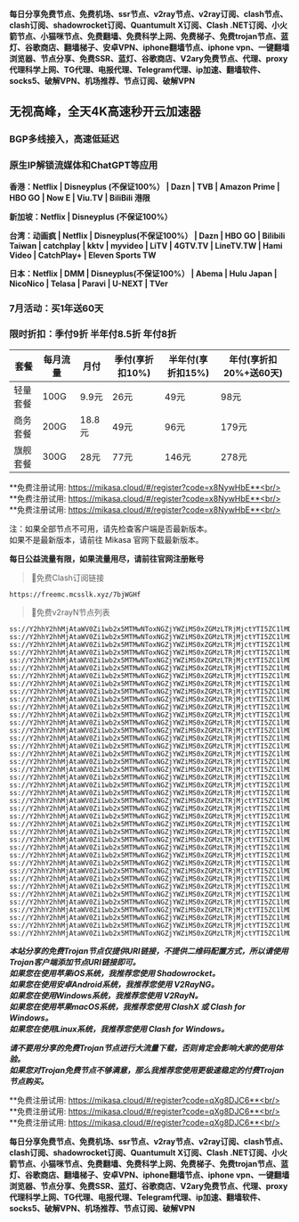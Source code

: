 **每日分享免费节点、免费机场、ssr节点、v2ray节点、v2ray订阅、clash节点、clash订阅、shadowrocket订阅、Quantumult X订阅、Clash .NET订阅、小火箭节点、小猫咪节点、免费翻墙、免费科学上网、免费梯子、免费trojan节点、蓝灯、谷歌商店、翻墙梯子、安卓VPN、iphone翻墙节点、iphone vpn、一键翻墙浏览器、节点分享、免费SSR、蓝灯、谷歌商店、V2ary免费节点、代理、proxy代理科学上网、TG代理、电报代理、Telegram代理、ip加速、翻墙软件、socks5、破解VPN、机场推荐、节点订阅、破解VPN**


## 无视高峰，全天4K高速秒开云加速器
### BGP多线接入，高速低延迟
### 原生IP解锁流媒体和ChatGPT等应用

**香港：Netflix | Disneyplus (不保证100%） | Dazn | TVB | Amazon Prime | HBO GO | Now E | Viu.TV | BiliBili 港限**

**新加坡：Netflix | Disneyplus (不保证100%）**

**台湾：动画疯 | Netflix | Disneyplus(不保证100%） | Dazn | HBO GO | Bilibili Taiwan | catchplay | kktv | myvideo | LiTV | 4GTV.TV | LineTV.TW | Hami Video | CatchPlay+ | Eleven Sports TW**

**日本：Netflix | DMM | Disneyplus(不保证100%） | Abema | Hulu Japan | NicoNico | Telasa | Paravi | U-NEXT | TVer**

### 7月活动：买1年送60天
### 限时折扣：季付9折 半年付8.5折 年付8折

| 套餐 | 每月流量 | 月付 | 季付(享折扣10%) | 半年付(享折扣15%) | 年付(享折扣20%+送60天) |
| --- | ----- | --- | --------- | ---------- | ------------- |
| 轻量套餐 | 100G | 9.9元 | 26元 | 49元 |  98元 |
| 商务套餐 | 200G | 18.8元 | 49元 | 96元 |  179元 |
| 旗舰套餐 | 300G | 28元 | 77元 | 146元 |  278元 |


**免费注册试用: https://mikasa.cloud/#/register?code=x8NywHbE**<br/>
**免费注册试用: https://mikasa.cloud/#/register?code=x8NywHbE**<br/>
**免费注册试用: https://mikasa.cloud/#/register?code=x8NywHbE**<br/>

注：如果全部节点不可用，请先检查客户端是否最新版本。<br/>
  如果不是最新版本，请前往 Mikasa 官网下载最新版本。


**每日公益流量有限，如果流量用尽，请前往官网注册账号**
      

>🚀免费Clash订阅链接

```
https://freemc.mcsslk.xyz/7bjWGHf
```


>🚀免费v2rayN节点列表

```
ss://Y2hhY2hhMjAtaWV0Zi1wb2x5MTMwNToxNGZjYWZiMS0xZGMzLTRjMjctYTI5ZC1lMDNjYTNlODJiNGY@free.2apzhfa.xyz:31141#%E5%89%A9%E4%BD%99%E6%B5%81%E9%87%8F%EF%BC%9A10%20GB
ss://Y2hhY2hhMjAtaWV0Zi1wb2x5MTMwNToxNGZjYWZiMS0xZGMzLTRjMjctYTI5ZC1lMDNjYTNlODJiNGY@free.2apzhfa.xyz:31141#%E5%A5%97%E9%A4%90%E5%88%B0%E6%9C%9F%EF%BC%9A%E9%95%BF%E6%9C%9F%E6%9C%89%E6%95%88
ss://Y2hhY2hhMjAtaWV0Zi1wb2x5MTMwNToxNGZjYWZiMS0xZGMzLTRjMjctYTI5ZC1lMDNjYTNlODJiNGY@free.2apzhfa.xyz:31141#%E6%97%A0%E6%B3%95%E4%BD%BF%E7%94%A8%E8%AF%B7%E6%9D%A5%E5%AE%98%E7%BD%91%E6%9B%B4%E6%96%B0%E8%AE%A2%E9%98%85
ss://Y2hhY2hhMjAtaWV0Zi1wb2x5MTMwNToxNGZjYWZiMS0xZGMzLTRjMjctYTI5ZC1lMDNjYTNlODJiNGY@free.2apzhfa.xyz:31141#%E4%BD%BF%E7%94%A8%E5%89%8D%E8%AF%B7%E5%8D%B8%E8%BD%BD%E5%8F%8D%E8%AF%88app
ss://Y2hhY2hhMjAtaWV0Zi1wb2x5MTMwNToxNGZjYWZiMS0xZGMzLTRjMjctYTI5ZC1lMDNjYTNlODJiNGY@free.2apzhfa.xyz:31141#%E5%AE%98%E7%BD%91%E5%9C%B0%E5%9D%80%EF%BC%9A%20a.mikasass.pro
ss://Y2hhY2hhMjAtaWV0Zi1wb2x5MTMwNToxNGZjYWZiMS0xZGMzLTRjMjctYTI5ZC1lMDNjYTNlODJiNGY@free.2apzhfa.xyz:31141#%E6%B0%B8%E4%B9%85%E5%9F%9F%E5%90%8D%E5%8F%91%E5%B8%83%E9%A1%B5%EF%BC%9Amcrelease.xyz
ss://Y2hhY2hhMjAtaWV0Zi1wb2x5MTMwNToxNGZjYWZiMS0xZGMzLTRjMjctYTI5ZC1lMDNjYTNlODJiNGY@free.2apzhfa.xyz:31141#%F0%9F%87%AD%F0%9F%87%B0%E9%A6%99%E6%B8%AF%2001%20%7C%201x%20HK
ss://Y2hhY2hhMjAtaWV0Zi1wb2x5MTMwNToxNGZjYWZiMS0xZGMzLTRjMjctYTI5ZC1lMDNjYTNlODJiNGY@free.2apzhfa.xyz:31143#%F0%9F%87%AD%F0%9F%87%B0%E9%A6%99%E6%B8%AF%2002%20%7C%201x%20HK
ss://Y2hhY2hhMjAtaWV0Zi1wb2x5MTMwNToxNGZjYWZiMS0xZGMzLTRjMjctYTI5ZC1lMDNjYTNlODJiNGY@free.2apzhfa.xyz:31145#%F0%9F%87%AD%F0%9F%87%B0%E9%A6%99%E6%B8%AF%E5%AE%B6%E5%AE%BD%2003%20%7C%201x%20HK
ss://Y2hhY2hhMjAtaWV0Zi1wb2x5MTMwNToxNGZjYWZiMS0xZGMzLTRjMjctYTI5ZC1lMDNjYTNlODJiNGY@free.2apzhfa.xyz:31241#%F0%9F%87%B9%F0%9F%87%BC%E5%8F%B0%E6%B9%BE%2001%20%7C%201x%20TW
ss://Y2hhY2hhMjAtaWV0Zi1wb2x5MTMwNToxNGZjYWZiMS0xZGMzLTRjMjctYTI5ZC1lMDNjYTNlODJiNGY@free.2apzhfa.xyz:31243#%F0%9F%87%B9%F0%9F%87%BC%E5%8F%B0%E6%B9%BE%2002%20%7C%201x%20TW
ss://Y2hhY2hhMjAtaWV0Zi1wb2x5MTMwNToxNGZjYWZiMS0xZGMzLTRjMjctYTI5ZC1lMDNjYTNlODJiNGY@free.2apzhfa.xyz:31245#%F0%9F%87%B9%F0%9F%87%BC%E5%8F%B0%E6%B9%BE%2003%20%7C%201x%20TW
ss://Y2hhY2hhMjAtaWV0Zi1wb2x5MTMwNToxNGZjYWZiMS0xZGMzLTRjMjctYTI5ZC1lMDNjYTNlODJiNGY@free.2apzhfa.xyz:31111#%F0%9F%87%AF%F0%9F%87%B5%E6%97%A5%E6%9C%AC%2001%20%7C%201x%20JP
ss://Y2hhY2hhMjAtaWV0Zi1wb2x5MTMwNToxNGZjYWZiMS0xZGMzLTRjMjctYTI5ZC1lMDNjYTNlODJiNGY@free.2apzhfa.xyz:31113#%F0%9F%87%AF%F0%9F%87%B5%E6%97%A5%E6%9C%AC%2002%20%7C%201x%20JP
ss://Y2hhY2hhMjAtaWV0Zi1wb2x5MTMwNToxNGZjYWZiMS0xZGMzLTRjMjctYTI5ZC1lMDNjYTNlODJiNGY@free.2apzhfa.xyz:31115#%F0%9F%87%AF%F0%9F%87%B5%E6%97%A5%E6%9C%AC%2003%20%7C%201x%20JP
ss://Y2hhY2hhMjAtaWV0Zi1wb2x5MTMwNToxNGZjYWZiMS0xZGMzLTRjMjctYTI5ZC1lMDNjYTNlODJiNGY@free.2apzhfa.xyz:31171#%F0%9F%87%B8%F0%9F%87%AC%E6%96%B0%E5%8A%A0%E5%9D%A1%2001%20%7C%201x%20SG
ss://Y2hhY2hhMjAtaWV0Zi1wb2x5MTMwNToxNGZjYWZiMS0xZGMzLTRjMjctYTI5ZC1lMDNjYTNlODJiNGY@free.2apzhfa.xyz:31173#%F0%9F%87%B8%F0%9F%87%AC%E6%96%B0%E5%8A%A0%E5%9D%A1%2002%20%7C%201x%20SG
ss://Y2hhY2hhMjAtaWV0Zi1wb2x5MTMwNToxNGZjYWZiMS0xZGMzLTRjMjctYTI5ZC1lMDNjYTNlODJiNGY@free.2apzhfa.xyz:31175#%F0%9F%87%B8%F0%9F%87%AC%E6%96%B0%E5%8A%A0%E5%9D%A1%2003%20%7C%201x%20SG
ss://Y2hhY2hhMjAtaWV0Zi1wb2x5MTMwNToxNGZjYWZiMS0xZGMzLTRjMjctYTI5ZC1lMDNjYTNlODJiNGY@free.2apzhfa.xyz:31341#%F0%9F%87%B5%F0%9F%87%AD%E8%8F%B2%E5%BE%8B%E5%AE%BE%2001%20%7C%201x%20PH
ss://Y2hhY2hhMjAtaWV0Zi1wb2x5MTMwNToxNGZjYWZiMS0xZGMzLTRjMjctYTI5ZC1lMDNjYTNlODJiNGY@free.2apzhfa.xyz:31211#%F0%9F%87%BA%F0%9F%87%B8%E7%BE%8E%E5%9B%BD%2001%20%7C%201x%20US%20Los%20Angeles
ss://Y2hhY2hhMjAtaWV0Zi1wb2x5MTMwNToxNGZjYWZiMS0xZGMzLTRjMjctYTI5ZC1lMDNjYTNlODJiNGY@free.2apzhfa.xyz:31213#%F0%9F%87%BA%F0%9F%87%B8%E7%BE%8E%E5%9B%BD%E5%AE%B6%E5%AE%BD%2002%20%7C%201x%20US%20Los%20Angeles
ss://Y2hhY2hhMjAtaWV0Zi1wb2x5MTMwNToxNGZjYWZiMS0xZGMzLTRjMjctYTI5ZC1lMDNjYTNlODJiNGY@free.2apzhfa.xyz:31215#%F0%9F%87%BA%F0%9F%87%B8%E7%BE%8E%E5%9B%BD%2003%20%7C%201x%20US%20Washington
ss://Y2hhY2hhMjAtaWV0Zi1wb2x5MTMwNToxNGZjYWZiMS0xZGMzLTRjMjctYTI5ZC1lMDNjYTNlODJiNGY@free.2apzhfa.xyz:31217#%F0%9F%87%BA%F0%9F%87%B8%E7%BE%8E%E5%9B%BD%2004%20%7C%201x%20US%20Honolulu
ss://Y2hhY2hhMjAtaWV0Zi1wb2x5MTMwNToxNGZjYWZiMS0xZGMzLTRjMjctYTI5ZC1lMDNjYTNlODJiNGY@free.2apzhfa.xyz:31219#%F0%9F%87%BA%F0%9F%87%B8%E7%BE%8E%E5%9B%BD%2005%20%7C%201x%20US%20New%20Jersey
ss://Y2hhY2hhMjAtaWV0Zi1wb2x5MTMwNToxNGZjYWZiMS0xZGMzLTRjMjctYTI5ZC1lMDNjYTNlODJiNGY@free.2apzhfa.xyz:31271#%F0%9F%87%AC%F0%9F%87%A7%E8%8B%B1%E5%9B%BD%E5%AE%B6%E5%AE%BD%2001%20%7C%201x%20UK
ss://Y2hhY2hhMjAtaWV0Zi1wb2x5MTMwNToxNGZjYWZiMS0xZGMzLTRjMjctYTI5ZC1lMDNjYTNlODJiNGY@free.2apzhfa.xyz:31741#%F0%9F%87%AA%F0%9F%87%B8%E8%A5%BF%E7%8F%AD%E7%89%9901%20%7C%201x%20ES
ss://Y2hhY2hhMjAtaWV0Zi1wb2x5MTMwNToxNGZjYWZiMS0xZGMzLTRjMjctYTI5ZC1lMDNjYTNlODJiNGY@free.2apzhfa.xyz:31721#%F0%9F%87%B2%F0%9F%87%BE%E9%A9%AC%E6%9D%A5%E8%A5%BF%E4%BA%9A01%20%7C%201x%20MY
ss://Y2hhY2hhMjAtaWV0Zi1wb2x5MTMwNToxNGZjYWZiMS0xZGMzLTRjMjctYTI5ZC1lMDNjYTNlODJiNGY@free.2apzhfa.xyz:31741#%F0%9F%87%B9%F0%9F%87%AD%E6%B3%B0%E5%9B%BD01%20%20%7C%201x%20TH
ss://Y2hhY2hhMjAtaWV0Zi1wb2x5MTMwNToxNGZjYWZiMS0xZGMzLTRjMjctYTI5ZC1lMDNjYTNlODJiNGY@free.2apzhfa.xyz:31371#%F0%9F%87%AE%F0%9F%87%B3%E5%8D%B0%E5%BA%A6%2001%20%7C%201x%20IN
ss://Y2hhY2hhMjAtaWV0Zi1wb2x5MTMwNToxNGZjYWZiMS0xZGMzLTRjMjctYTI5ZC1lMDNjYTNlODJiNGY@free.2apzhfa.xyz:31411#%F0%9F%87%A6%F0%9F%87%BA%E6%BE%B3%E5%A4%A7%E5%88%A9%E4%BA%9A%2001%20%7C%201x%20AU
ss://Y2hhY2hhMjAtaWV0Zi1wb2x5MTMwNToxNGZjYWZiMS0xZGMzLTRjMjctYTI5ZC1lMDNjYTNlODJiNGY@free.2apzhfa.xyz:31441#%F0%9F%87%A8%F0%9F%87%A6%E5%8A%A0%E6%8B%BF%E5%A4%A7%2001%20%7C%201x%20CA
ss://Y2hhY2hhMjAtaWV0Zi1wb2x5MTMwNToxNGZjYWZiMS0xZGMzLTRjMjctYTI5ZC1lMDNjYTNlODJiNGY@free.2apzhfa.xyz:31471#%F0%9F%87%A9%F0%9F%87%AA%E5%BE%B7%E5%9B%BD%2001%20%7C%201x%20DE
ss://Y2hhY2hhMjAtaWV0Zi1wb2x5MTMwNToxNGZjYWZiMS0xZGMzLTRjMjctYTI5ZC1lMDNjYTNlODJiNGY@free.2apzhfa.xyz:31511#%F0%9F%87%B7%F0%9F%87%BA%E4%BF%84%E7%BD%97%E6%96%AF%2001%20%7C%201x%20RU
ss://Y2hhY2hhMjAtaWV0Zi1wb2x5MTMwNToxNGZjYWZiMS0xZGMzLTRjMjctYTI5ZC1lMDNjYTNlODJiNGY@free.2apzhfa.xyz:31571#%F0%9F%87%B9%F0%9F%87%B7%E5%9C%9F%E8%80%B3%E5%85%B6%2001%20%7C%201x%20TR
ss://Y2hhY2hhMjAtaWV0Zi1wb2x5MTMwNToxNGZjYWZiMS0xZGMzLTRjMjctYTI5ZC1lMDNjYTNlODJiNGY@free.2apzhfa.xyz:31611#%F0%9F%87%BA%F0%9F%87%A6%E4%B9%8C%E5%85%8B%E5%85%B0%2001%20%7C%201x%20UA
ss://Y2hhY2hhMjAtaWV0Zi1wb2x5MTMwNToxNGZjYWZiMS0xZGMzLTRjMjctYTI5ZC1lMDNjYTNlODJiNGY@free.2apzhfa.xyz:31641#%F0%9F%87%BB%F0%9F%87%B3%E8%B6%8A%E5%8D%97%2001%20%7C%201x%20VN
ss://Y2hhY2hhMjAtaWV0Zi1wb2x5MTMwNToxNGZjYWZiMS0xZGMzLTRjMjctYTI5ZC1lMDNjYTNlODJiNGY@free.2apzhfa.xyz:31671#%F0%9F%87%A7%F0%9F%87%B7%E5%B7%B4%E8%A5%BF%2001%20%7C%201x%20BR
ss://Y2hhY2hhMjAtaWV0Zi1wb2x5MTMwNToxNGZjYWZiMS0xZGMzLTRjMjctYTI5ZC1lMDNjYTNlODJiNGY@free.2apzhfa.xyz:31111#%F0%9F%87%AF%F0%9F%87%B5%E6%97%A5%E6%9C%AC%E3%80%90%E5%9B%BD%E5%A4%96%E7%9B%B4%E8%BF%9E%E3%80%91
ss://Y2hhY2hhMjAtaWV0Zi1wb2x5MTMwNToxNGZjYWZiMS0xZGMzLTRjMjctYTI5ZC1lMDNjYTNlODJiNGY@free.2apzhfa.xyz:31241#%F0%9F%87%B9%F0%9F%87%BC%E5%8F%B0%E6%B9%BE%E3%80%90%E5%9B%BD%E5%A4%96%E7%9B%B4%E8%BF%9E%E3%80%91
ss://Y2hhY2hhMjAtaWV0Zi1wb2x5MTMwNToxNGZjYWZiMS0xZGMzLTRjMjctYTI5ZC1lMDNjYTNlODJiNGY@free.2apzhfa.xyz:31141#%F0%9F%87%AD%F0%9F%87%B0%E9%A6%99%E6%B8%AF%20%E3%80%90%E5%9B%BD%E5%A4%96%E7%9B%B4%E8%BF%9E%E3%80%91
```

***本站分享的免费Trojan节点仅提供URI链接，不提供二维码配置方式，所以请使用Trojan客户端添加节点URI链接即可。***<br/>
***如果您在使用苹果iOS系统，我推荐您使用 Shadowrocket。***<br/>
***如果您在使用安卓Android系统，我推荐您使用 V2RayNG。***<br/>
***如果您在使用Windows系统，我推荐您使用 V2RayN。***<br/>
***如果您在使用苹果macOS系统，我推荐您使用 ClashX 或 Clash  for Windows。***<br/>
***如果您在使用Linux系统，我推荐您使用 Clash  for Windows。***<br/>

***请不要用分享的免费Trojan节点进行大流量下载，否则肯定会影响大家的使用体验。***<br/>
***如果您对Trojan免费节点不够满意，那么我推荐您使用更极速稳定的付费Trojan节点购买。***<br/>

**免费注册试用: https://mikasa.cloud/#/register?code=qXg8DJC6**<br/>
**免费注册试用: https://mikasa.cloud/#/register?code=qXg8DJC6**<br/>
**免费注册试用: https://mikasa.cloud/#/register?code=qXg8DJC6**<br/>

**每日分享免费节点、免费机场、ssr节点、v2ray节点、v2ray订阅、clash节点、clash订阅、shadowrocket订阅、Quantumult X订阅、Clash .NET订阅、小火箭节点、小猫咪节点、免费翻墙、免费科学上网、免费梯子、免费trojan节点、蓝灯、谷歌商店、翻墙梯子、安卓VPN、iphone翻墙节点、iphone vpn、一键翻墙浏览器、节点分享、免费SSR、蓝灯、谷歌商店、V2ary免费节点、代理、proxy代理科学上网、TG代理、电报代理、Telegram代理、ip加速、翻墙软件、socks5、破解VPN、机场推荐、节点订阅、破解VPN**
